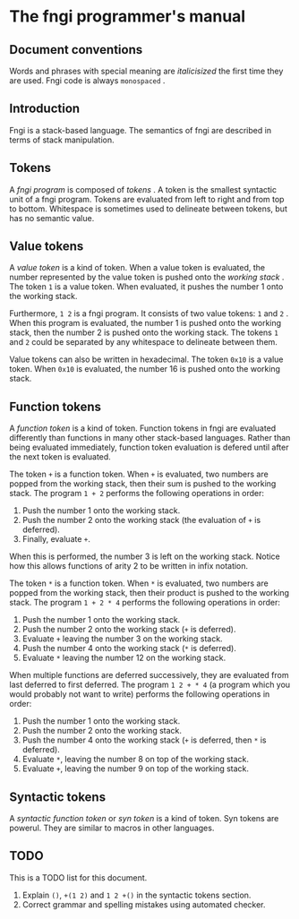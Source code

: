 <div>
<!-- Generated by cxt.py from manual.cxt -->
<h1>The fngi programmer&#x27;s manual</h1>
<h2>Document conventions</h2>
Words and phrases with special meaning are 
<i>italicisized</i>
 the first time they are used. Fngi code is always 
<code>monospaced</code>
. 
<h2>Introduction</h2>
Fngi is a stack-based language. The semantics of fngi are described in terms of stack manipulation.  
<h2>Tokens</h2>
A 
<i>fngi program</i>
 is composed of 
<i>tokens</i>
. A token is the smallest syntactic unit of a fngi program. Tokens are evaluated from left to right and from top to bottom. Whitespace is sometimes used to delineate between tokens, but has no semantic value. 
<h2>Value tokens</h2>
A 
<i>value token</i>
 is a kind of token. When a value token is evaluated, the number represented by the value token is pushed onto the 
<i>working stack</i>
. The token 
<code>1</code>
 is a value token. When evaluated, it pushes the number 1 onto the working stack. <p> Furthermore, 
<code>1 2</code>
 is a fngi program. It consists of two value tokens: 
<code>1</code>
 and 
<code>2</code>
. When this program is evaluated, the number 1 is pushed onto the working stack, then the number 2 is pushed onto the working stack. The tokens 
<code>1</code>
 and 
<code>2</code>
 could be separated by any whitespace to delineate between them. <p> Value tokens can also be written in hexadecimal. The token 
<code>0x10</code>
 is a value token. When 
<code>0x10</code>
 is evaluated, the number 16 is pushed onto the working stack. 
<h2>Function tokens</h2>
A 
<i>function token</i>
 is a kind of token. Function tokens in fngi are evaluated differently than functions in many other stack-based languages. Rather than being evaluated immediately, function token evaluation is defered until after the next token is evaluated. <p> The token 
<code>+</code>
 is a function token. When 
<code>+</code>
 is evaluated, two numbers are popped from the working stack, then their sum is pushed to the working stack. The program 
<code>1 + 2</code>
 performs the following operations in order: <p> 
<ol><li value="1">Push the number 1 onto the working stack.</li><li value="2">Push the number 2 onto the working stack (the evaluation of <code>+</code> is deferred).</li><li value="3">Finally, evaluate <code>+</code>.</li></ol>
<p> When this is performed, the number 3 is left on the working stack. Notice how this allows functions of arity 2 to be written in infix notation. <p> The token 
<code>*</code>
 is a function token. When 
<code>*</code>
 is evaluated, two numbers are popped from the working stack, then their product is pushed to the working stack. The program 
<code>1 + 2 * 4</code>
 performs the following operations in order: <p> 
<ol><li value="1">Push the number 1 onto the working stack.</li><li value="2">Push the number 2 onto the working stack (<code>+</code> is deferred).</li><li value="3">Evaluate <code>+</code> leaving the number 3 on the working stack.</li><li value="4">Push the number 4 onto the working stack (<code>*</code> is deferred).</li><li value="5">Evaluate <code>*</code> leaving the number 12 on the working stack.</li></ol>
<p> When multiple functions are deferred successively, they are evaluated from last deferred to first deferred. The program 
<code>1 2 + * 4</code>
 (a program which you would probably not want to write) performs the following operations in order: <p> 
<ol><li value="1">Push the number 1 onto the working stack.</li><li value="2">Push the number 2 onto the working stack.</li><li value="3">Push the number 4 onto the working stack (<code>+</code> is deferred, then <code>*</code> is deferred).</li><li value="4">Evaluate <code>*</code>, leaving the number 8 on top of the working stack.</li><li value="5">Evaluate <code>+</code>, leaving the number 9 on top of the working stack.</li></ol>
<h2>Syntactic tokens</h2>
A 
<i>syntactic function token</i>
 or 
<i>syn token</i>
 is a kind of token. Syn tokens are powerul. They are similar to macros in other languages. 
<h2>TODO</h2>
This is a TODO list for this document. <p> 
<ol><li value="1">Explain <code>()</code>, <code>+(1 2)</code> and <code>1 2 +()</code> in the syntactic tokens section.</li><li value="2">Correct grammar and spelling mistakes using automated checker.</li></ol>
</div>
